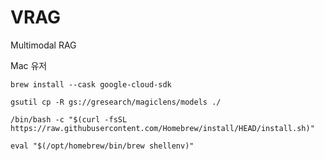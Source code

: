 # VRAG

Multimodal RAG

Mac 유저

```terminal
brew install --cask google-cloud-sdk
```

```terminal
gsutil cp -R gs://gresearch/magiclens/models ./
```

```terminal
/bin/bash -c "$(curl -fsSL https://raw.githubusercontent.com/Homebrew/install/HEAD/install.sh)"
```

```terminal
eval "$(/opt/homebrew/bin/brew shellenv)"

```
